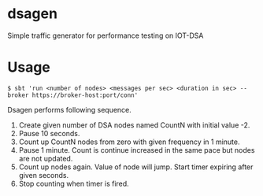 # dsagen
Simple traffic generator for performance testing on IOT-DSA

# Usage
```shell-session
$ sbt 'run <number of nodes> <messages per sec> <duration in sec> --broker https://broker-host:port/conn'
```

Dsagen performs following sequence.

1. Create given number of DSA nodes named CountN with initial value -2.
1. Pause 10 seconds.
1. Count up CountN nodes from zero with given <message per sec> frequency in 1 minute.
1. Pause 1 minute.  Count is continue increased in the same pace but nodes are not updated.
1. Count up nodes again.  Value of node will jump.  Start timer expiring after given <duration in sec> seconds.
1. Stop counting when timer is fired.

